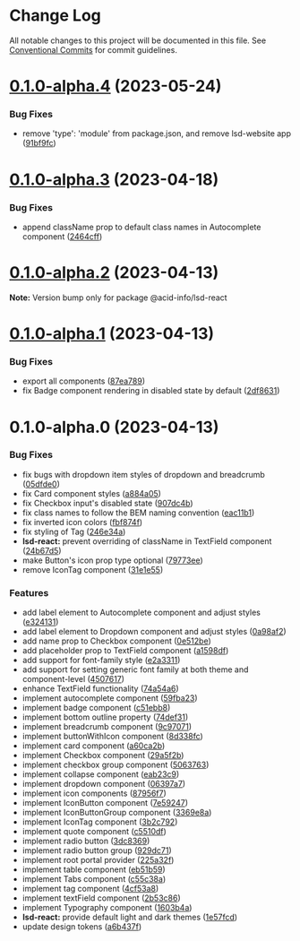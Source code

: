 # Change Log

All notable changes to this project will be documented in this file.
See [Conventional Commits](https://conventionalcommits.org) for commit guidelines.

# [0.1.0-alpha.4](https://github.com/acid-info/logos-design-system/compare/v0.1.0-alpha.3...v0.1.0-alpha.4) (2023-05-24)

### Bug Fixes

- remove 'type': 'module' from package.json, and remove lsd-website app ([91bf9fc](https://github.com/acid-info/logos-design-system/commit/91bf9fceecc6673072ca49080bcb1d5bd2b6363d))

# [0.1.0-alpha.3](https://github.com/acid-info/logos-design-system/compare/v0.1.0-alpha.2...v0.1.0-alpha.3) (2023-04-18)

### Bug Fixes

- append className prop to default class names in Autocomplete component ([2464cff](https://github.com/acid-info/logos-design-system/commit/2464cffc4bf41a9262d997b4f5b7b88a9f50f1f1))

# [0.1.0-alpha.2](https://github.com/acid-info/logos-design-system/compare/v0.1.0-alpha.1...v0.1.0-alpha.2) (2023-04-13)

**Note:** Version bump only for package @acid-info/lsd-react

# [0.1.0-alpha.1](https://github.com/acid-info/logos-design-system/compare/v0.1.0-alpha.0...v0.1.0-alpha.1) (2023-04-13)

### Bug Fixes

- export all components ([87ea789](https://github.com/acid-info/logos-design-system/commit/87ea7891d0c7dd916d37acc308802ba8a05629db))
- fix Badge component rendering in disabled state by default ([2df8631](https://github.com/acid-info/logos-design-system/commit/2df8631ff3c93431c076aaa17adbc97478a5f270))

# 0.1.0-alpha.0 (2023-04-13)

### Bug Fixes

- fix bugs with dropdown item styles of dropdown and breadcrumb ([05dfde0](https://github.com/acid-info/logos-design-system/commit/05dfde00f89a8f2c625521611f0e8b82b6cac422))
- fix Card component styles ([a884a05](https://github.com/acid-info/logos-design-system/commit/a884a056ede49d8459685d2e173c38aba930d291))
- fix Checkbox input's disabled state ([907dc4b](https://github.com/acid-info/logos-design-system/commit/907dc4b5d0fb3d5db24a4bdfda5248666cacff2f))
- fix class names to follow the BEM naming convention ([eac11b1](https://github.com/acid-info/logos-design-system/commit/eac11b1dd0f5d3185c6011725f78097b9e4ff417))
- fix inverted icon colors ([fbf874f](https://github.com/acid-info/logos-design-system/commit/fbf874fd131a30fce95995aa7f2d8c3f5b8a0b91))
- fix styling of Tag ([246e34a](https://github.com/acid-info/logos-design-system/commit/246e34ad94a3a3aad0a942c4213bc2a09a86fe4b))
- **lsd-react:** prevent overriding of className in TextField component ([24b67d5](https://github.com/acid-info/logos-design-system/commit/24b67d5d98b3b9ae0082decb0162d2a44a4b20a3))
- make Button's icon prop type optional ([79773ee](https://github.com/acid-info/logos-design-system/commit/79773ee31dd4babcd3b66d9cbc90264ae8c2f594))
- remove IconTag component ([31e1e55](https://github.com/acid-info/logos-design-system/commit/31e1e551f2173a377e397cdeffa72b87ccd0f7c5))

### Features

- add label element to Autocomplete component and adjust styles ([e324131](https://github.com/acid-info/logos-design-system/commit/e324131ca0006d7dc5b216d67e4455b26e8eeaaa))
- add label element to Dropdown component and adjust styles ([0a98af2](https://github.com/acid-info/logos-design-system/commit/0a98af24417757e0a22c1ef141622352b86152f1))
- add name prop to Checkbox component ([0e512be](https://github.com/acid-info/logos-design-system/commit/0e512be10549e523eb5a6e1d6c4a7d64f55796d7))
- add placeholder prop to TextField component ([a1598df](https://github.com/acid-info/logos-design-system/commit/a1598dfd1af94d554902c9fae30c9a44dd890296))
- add support for font-family style ([e2a3311](https://github.com/acid-info/logos-design-system/commit/e2a331136071bc0125f56fb0502a4e1c0bfb67cc))
- add support for setting generic font family at both theme and component-level ([4507617](https://github.com/acid-info/logos-design-system/commit/45076179ce4f2adc0353725a901746bb09f1e126))
- enhance TextField functionality ([74a54a6](https://github.com/acid-info/logos-design-system/commit/74a54a65752cb52b12c154deb96ebaec1d91ec66))
- implement autocomplete component ([59fba23](https://github.com/acid-info/logos-design-system/commit/59fba23e9889bcf98deec1e1dc43f6571a2d4767))
- implement badge component ([c51ebb8](https://github.com/acid-info/logos-design-system/commit/c51ebb8482a382868f652af4b7b5a8853f904b68))
- implement bottom outline property ([74def31](https://github.com/acid-info/logos-design-system/commit/74def31046b1d7a063d4d5b90aedb330a7d3b153))
- implement breadcrumb component ([9c97071](https://github.com/acid-info/logos-design-system/commit/9c97071103cf3f9c5879e4ce4fd2371fbb95f398))
- implement buttonWithIcon component ([8d338fc](https://github.com/acid-info/logos-design-system/commit/8d338fc5773cbc830c9e2664c449d2bcd9563b85))
- implement card component ([a60ca2b](https://github.com/acid-info/logos-design-system/commit/a60ca2bd3419e4c80960a02b81d09d7fe70081ea))
- implement Checkbox component ([29a5f2b](https://github.com/acid-info/logos-design-system/commit/29a5f2b09c43e845ea40a390fed7aa91fae762ea))
- implement checkbox group component ([5063763](https://github.com/acid-info/logos-design-system/commit/5063763727696f8d80a5ed700f0cd97aeeb6ae1d))
- implement collapse component ([eab23c9](https://github.com/acid-info/logos-design-system/commit/eab23c94dfb0d4738ee9b7af3d893a9b6ee7458d))
- implement dropdown component ([06397a7](https://github.com/acid-info/logos-design-system/commit/06397a7951bac541b4bc790e2a6108cdec6264c4))
- implement icon components ([87956f7](https://github.com/acid-info/logos-design-system/commit/87956f78af0c57890ff09333b2a505c134beeb99))
- implement IconButton component ([7e59247](https://github.com/acid-info/logos-design-system/commit/7e59247c78a1bc77a2f2cf171040e248f19947d6))
- implement IconButtonGroup component ([3369e8a](https://github.com/acid-info/logos-design-system/commit/3369e8aaf2672d1686b7c42b98e8ad908eae410b))
- implement IconTag component ([3b2c792](https://github.com/acid-info/logos-design-system/commit/3b2c792c693caa622e0e0d74bcd3ebcfcfee4132))
- implement quote component ([c5510df](https://github.com/acid-info/logos-design-system/commit/c5510df14e49a667261fd9f6165dd625901dc375))
- implement radio button ([3dc8369](https://github.com/acid-info/logos-design-system/commit/3dc8369b65fb79e56bec8527d7d33fe21da3ed58))
- implement radio button group ([929dc71](https://github.com/acid-info/logos-design-system/commit/929dc713e5150fc2c5472651903750a8d7abaeed))
- implement root portal provider ([225a32f](https://github.com/acid-info/logos-design-system/commit/225a32f43f64ee1ee7c63d95614dc7446652feff))
- implement table component ([eb51b59](https://github.com/acid-info/logos-design-system/commit/eb51b593540db455d3adcbeb472f7640d017645a))
- implement Tabs component ([c55c38a](https://github.com/acid-info/logos-design-system/commit/c55c38a275c6b7a27544dae8bae82b360c326355))
- implement tag component ([4cf53a8](https://github.com/acid-info/logos-design-system/commit/4cf53a8cae71f02d830fb61968885fc9334b4f5a))
- implement textField component ([2b53c86](https://github.com/acid-info/logos-design-system/commit/2b53c8660816e34e34e619904e66ff96d12f9d2d))
- implement Typography component ([1603b4a](https://github.com/acid-info/logos-design-system/commit/1603b4ab8fcbd947f7f461803ae813fc0026279b))
- **lsd-react:** provide default light and dark themes ([1e57fcd](https://github.com/acid-info/logos-design-system/commit/1e57fcd37c7fef6b27434b22f195f15b469493cc))
- update design tokens ([a6b437f](https://github.com/acid-info/logos-design-system/commit/a6b437f26fa95e10ae150c9622010494bdec4e85))
